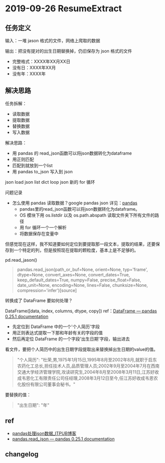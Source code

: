 # 2019-09-26 ResumeExtract

## 任务定义

输入：一堆 jason 格式的文件，网络上爬取的数据

输出：把没有提对的出生日期替换掉，仍旧保存为 json 格式的文件

- 完整格式：XXXX年XX月XX日
- 没有日：XXXX年XX月
- 没有年：XXXX年

## 解决思路

任务拆解：

- 读取数据
- 提取数据
- 替换数据
- 写入数据

解决思路：

- 用 pandas 的 read_json函数可以将json数据转化为dataframe
- 用正则匹配
- 匹配到就放到一个list
- 用 pandas to_json 写入到 json

json load
json list
dict 
loop 
json 新的
for 循环

问题记录

- 怎么使用 pandas 读取数据？google pandas   json 详见：[pandas]()
  - pandas里的read_json函数可以将json数据转化为dataframe。 
  - OS 模块下用 os.listdir 以及 os.path.abspath 读取文件夹下所有文件的路径
  - 用 for 循环一个一个解析
  - 将数据保存在变量中

但感觉现在这样，我不知道要如何定位到要提取那一段文本，提取的结果，还要保存到一个特定的列，但是按照现在提取的颗粒度，基本上是不足够的。

pd.read_jason()

> pandas.read_json(path_or_buf=None, orient=None, typ='frame', dtype=None, convert_axes=None, convert_dates=True, keep_default_dates=True, numpy=False, precise_float=False, date_unit=None, encoding=None, lines=False, chunksize=None, compression='infer')[source]

转换成了 DataFrame 要如何处理？

DataFrame([data, index, columns, dtype, copy])
ref：[DataFrame — pandas 0.25.1 documentation](https://pandas.pydata.org/pandas-docs/stable/reference/frame.html)

- 先定位到 DataFrame 中的一个'个人简历'字段 
- 用正则表达式提取一下那和年龄有关的字段的值
- 然后再定位 DataFrame 的一个字段'出生日期'字段，输出进去

看文件，要把个人简历中的出生日期字段提取出来替换掉出生日期的value的值。

> "个人简历": "杜荣,男,1975年1月15日,1995年8月至2002年8月,就职于启东农药化工总长,担任技术人员,品质管理人员;2002年9月至2004年7月在西南交通大学经济管理学院,攻读研究生,2004年8月至2008年3月11日,江苏好收成韦恩化工有限责任公司任经理,2008年3月12日至今,任江苏好收成韦恩农化股份有限公司董事会秘书。"

要替换的值：

> "出生日期": "年"

## 


## ref

- [pandas处理json数据_ITPUB博客](http://blog.itpub.net/26736162/viewspace-2647241/)
- [pandas.read_json — pandas 0.25.1 documentation](https://pandas.pydata.org/pandas-docs/stable/reference/api/pandas.read_json.html)

## changelog



